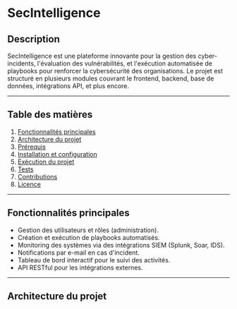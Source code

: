 # SecIntelligence

## Description
SecIntelligence est une plateforme innovante pour la gestion des cyber-incidents, l'évaluation des vulnérabilités, et l'exécution automatisée de playbooks pour renforcer la cybersécurité des organisations. Le projet est structuré en plusieurs modules couvrant le frontend, backend, base de données, intégrations API, et plus encore.

---

## **Table des matières**
1. [Fonctionnalités principales](#fonctionnalités-principales)
2. [Architecture du projet](#architecture-du-projet)
3. [Prérequis](#prérequis)
4. [Installation et configuration](#installation-et-configuration)
5. [Exécution du projet](#exécution-du-projet)
6. [Tests](#tests)
7. [Contributions](#contributions)
8. [Licence](#licence)

---

## **Fonctionnalités principales**
- Gestion des utilisateurs et rôles (administration).
- Création et exécution de playbooks automatisés.
- Monitoring des systèmes via des intégrations SIEM (Splunk, Soar, IDS).
- Notifications par e-mail en cas d'incident.
- Tableau de bord interactif pour le suivi des activités.
- API RESTful pour les intégrations externes.

---

## **Architecture du projet**


